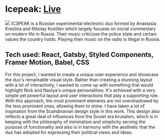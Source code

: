# Icepeak: <a href="https://nimble-sprinkles-6f1513#" target="_blank">Live</a>

<a href="https://nimble-sprinkles-6f1513##" target="_blank"><img src="./icepeak.gif" /></a>
IC3PEAK is a Russian experimental electronic duo formed by Anastasia Kreslina and Nikolay Kostilev which largely focuses on social commentary on modern life in Russia.
Their music criticizes the police state and certain values the country
holds. Playing their music on the radio is illegal in Russia.

## Tech used: React, Gatsby, Styled Components, Framer Motion, Babel, CSS

For this project, I wanted to create a unique user experience and showcase the duo's remarkable visual style. Rather than creating a stunning layout with a lot of interactivity, I wanted to come up with something that would highlight Nick and Nastya's unique personalities. It's achieved with a very simple yet powerful layout and user interactions that play a supporting role. With this approach, the most prominent elements are not overshadowed by the less prominent ones, allowing them to shine. I have taken a lot of inspiration from the Scandinavian design style in this work. This design also reflects a great deal of influences from the Soviet era brutalism, which is in keeping with the philosophy of minimalism and simplicity serving the purpose of functionality and also is in harmony with the aesthetic that the duo has adopted for expressing their political views and ideas.

